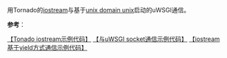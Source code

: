 用Tornado的[iostream](http://www.tornadoweb.org/en/stable/iostream.html)与基于[unix domain unix](https://zh.wikipedia.org/wiki/Unix%E5%9F%9F%E5%A5%97%E6%8E%A5%E5%AD%97)启动的uWSGI通信。

**参考**：

[【Tonado iostream示例代码】](http://www.tornadoweb.org/en/stable/_modules/tornado/iostream.html#IOStream)
[【与uWSGI socket通信示例代码】](https://github.com/akx/uwsgi-socket-example)
[【iostream基于yield方式通信示例代码】](https://programtalk.com/vs2/python/13715/viewfinder/marketing/tornado/test/concurrent_test.py/)
